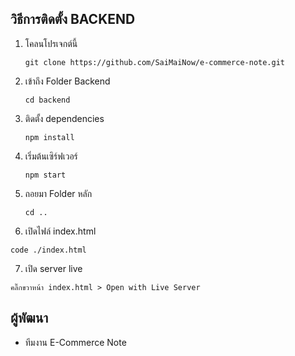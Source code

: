 ## วิธีการติดตั้ง BACKEND

1. โคลนโปรเจกต์นี้
    ```
    git clone https://github.com/SaiMaiNow/e-commerce-note.git
    ```
2. เข้าถึง Folder Backend
    ```
    cd backend
    ```
3. ติดตั้ง dependencies
    ```
    npm install
    ```
4. เริ่มต้นเซิร์ฟเวอร์
    ```
    npm start
    ```
5. ถอยมา Folder หลัก
   ```
   cd ..
   ```
6. เปิดไฟล์ index.html
  ```
  code ./index.html
  ```
7. เปิด server live
  ```
  คลิ๊กขวาหน้า index.html > Open with Live Server
  ```

## ผู้พัฒนา

- ทีมงาน E-Commerce Note